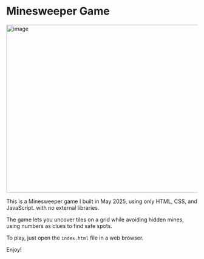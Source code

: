 # Minesweeper Game
<img width="668" height="442" alt="image" src="https://github.com/user-attachments/assets/b90cc3b4-11ac-4c84-a210-cdb3e21ba9ae" />

This is a Minesweeper game I built in May 2025, using only HTML, CSS, and JavaScript. with no external libraries.

The game lets you uncover tiles on a grid while avoiding hidden mines, using numbers as clues to find safe spots.

To play, just open the `index.html` file in a web browser.

Enjoy!
